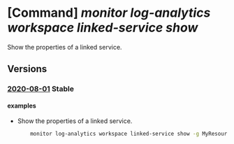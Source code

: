 # [Command] _monitor log-analytics workspace linked-service show_

Show the properties of a linked service.

## Versions

### [2020-08-01](/Resources/mgmt-plane/L3N1YnNjcmlwdGlvbnMve30vcmVzb3VyY2Vncm91cHMve30vcHJvdmlkZXJzL21pY3Jvc29mdC5vcGVyYXRpb25hbGluc2lnaHRzL3dvcmtzcGFjZXMve30vbGlua2Vkc2VydmljZXMve30=/2020-08-01.xml) **Stable**

<!-- mgmt-plane /subscriptions/{}/resourcegroups/{}/providers/microsoft.operationalinsights/workspaces/{}/linkedservices/{} 2020-08-01 -->

#### examples

- Show the properties of a linked service.
    ```bash
        monitor log-analytics workspace linked-service show -g MyResourceGroup -n cluster --workspace-name MyWorkspace
    ```
